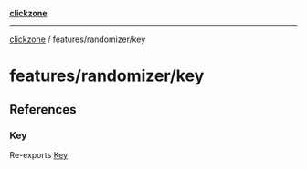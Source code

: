 [**clickzone**](../../../README.md)

***

[clickzone](../../../README.md) / features/randomizer/key

# features/randomizer/key

## References

### Key

Re-exports [Key](ui/Key/functions/Key.md)
